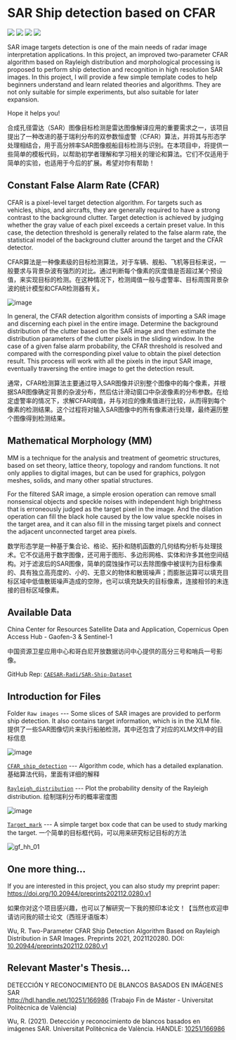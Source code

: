 # SAR Ship detection based on CFAR

![](https://img.shields.io/github/stars/Rc-W024/SAR_Ship_detection_CFAR.svg)
![](https://img.shields.io/github/forks/Rc-W024/SAR_Ship_detection_CFAR.svg)
![](https://img.shields.io/github/issues/Rc-W024/SAR_Ship_detection_CFAR.svg)
![](https://img.shields.io/static/v1?label=%F0%9F%8C%9F&message=If%20Useful&style=flat&color=BC4E99)

SAR image targets detection is one of the main needs of radar image interpretation applications. In this project, an improved two-parameter CFAR algorithm based on Rayleigh distribution and morphological processing is proposed to perform ship detection and recognition in high resolution SAR images. In this project, I will provide a few simple template codes to help beginners understand and learn related theories and algorithms. They are not only suitable for simple experiments, but also suitable for later expansion. 

Hope it helps you!

合成孔径雷达（SAR）图像目标检测是雷达图像解译应用的重要需求之一，该项目提出了一种改进的基于瑞利分布的双参数恒虚警（CFAR）算法，并将其与形态学处理相结合，用于高分辨率SAR图像舰船目标检测与识别。在本项目中，将提供一些简单的模板代码，以帮助初学者理解和学习相关的理论和算法。它们不仅适用于简单的实验，也适用于今后的扩展。希望对你有帮助！

## Constant False Alarm Rate (CFAR)
CFAR is a pixel-level target detection algorithm. For targets such as vehicles, ships, and aircrafts, they are generally required to have a strong contrast to the background clutter. Target detection is achieved by judging whether the gray value of each pixel exceeds a certain preset value. In this case, the detection threshold is generally related to the false alarm rate, the statistical model of the background clutter around the target and the CFAR detector.

CFAR算法是一种像素级的目标检测算法，对于车辆、舰船、飞机等目标来说，一般要求与背景杂波有强烈的对比。通过判断每个像素的灰度值是否超过某个预设值，来实现目标的检测。在这种情况下，检测阈值一般与虚警率、目标周围背景杂波的统计模型和CFAR检测器有关。

![image](https://user-images.githubusercontent.com/97808991/149919888-7098ff76-ead1-4d0f-9dfd-b47c1d5d6aec.png)

In general, the CFAR detection algorithm consists of importing a SAR image and discerning each pixel in the entire image. Determine the background distribution of the clutter based on the SAR image and then estimate the distribution parameters of the clutter pixels in the sliding window. In the case of a given false alarm probability, the CFAR threshold is resolved and compared with the corresponding pixel value to obtain the pixel detection result. This process will work with all the pixels in the input SAR image, eventually traversing the entire image to get the detection result.

通常，CFAR检测算法主要通过导入SAR图像并识别整个图像中的每个像素，并根据SAR图像确定背景的杂波分布，然后估计滑动窗口中杂波像素的分布参数。在给定虚警率的情况下，求解CFAR阈值，并与对应的像素值进行比较，从而得到每个像素的检测结果。这个过程将对输入SAR图像中的所有像素进行处理，最终遍历整个图像得到检测结果。

## Mathematical Morphology (MM)
MM is a technique for the analysis and treatment of geometric structures, based on set theory, lattice theory, topology and random functions. It not only applies to digital images, but can be used for graphics, polygon meshes, solids, and many other spatial structures.

For the filtered SAR image, a simple erosion operation can remove small nonsensical objects and speckle noises with independent high brightness that is erroneously judged as the target pixel in the image. And the dilation operation can fill the black hole caused by the low value speckle noises in the target area, and it can also fill in the missing target pixels and connect the adjacent unconnected target area pixels.

数学形态学是一种基于集合论、格论、拓扑和随机函数的几何结构分析与处理技术。它不仅适用于数字图像，还可用于图形、多边形网格、实体和许多其他空间结构。对于滤波后的SAR图像，简单的腐蚀操作可以去除图像中被误判为目标像素的、具有独立高亮度的、小的、无意义的物体和散斑噪声；而膨胀运算可以填充目标区域中低值散斑噪声造成的空隙，也可以填充缺失的目标像素，连接相邻的未连接的目标区域像素。

## Available Data
China Center for Resources Satellite Data and Application, Copernicus Open Access Hub - Gaofen-3 & Sentinel-1

中国资源卫星应用中心和哥白尼开放数据访问中心提供的高分三号和哨兵一号影像。

GitHub Rep: [`CAESAR-Radi/SAR-Ship-Dataset`](https://github.com/CAESAR-Radi/SAR-Ship-Dataset)

## Introduction for Files
Folder `Raw images` --- Some slices of SAR images are provided to perform ship detection. It also contains target information, which is in the XLM file. 提供了一些SAR图像切片来执行船舶检测，其中还包含了对应的XLM文件中的目标信息

![image](https://user-images.githubusercontent.com/97808991/149931264-456b8d39-c7f2-423b-ba48-a471109e8844.png)

[`CFAR_ship_detection`](https://github.com/Rc-W024/SAR_Ship_detection_CFAR/blob/main/CAFR_ship_detection.m) --- Algorithm code, which has a detailed explanation. 基础算法代码，里面有详细的解释

[`Rayleigh_distribution`](https://github.com/Rc-W024/SAR_Ship_detection_CFAR/blob/main/Rayleigh_distribution.m) --- Plot the probability density of the Rayleigh distribution. 绘制瑞利分布的概率密度图

![image](https://user-images.githubusercontent.com/97808991/149931239-b8c9b1b2-2e62-40c5-acec-c2fac02278e4.png)

[`Target_mark`](https://github.com/Rc-W024/SAR_Ship_detection_CFAR/blob/main/Target_mark.m) --- A simple target box code that can be used to study marking the target. 一个简单的目标框代码，可以用来研究标记目标的方法

![gf_hh_01](https://user-images.githubusercontent.com/97808991/149931364-a7f6d9e7-230b-4d32-b9d8-912184051510.png)

## One more thing...
If you are interested in this project, you can also study my preprint paper: https://doi.org/10.20944/preprints202112.0280.v1

如果你对这个项目感兴趣，也可以了解研究一下我的预印本论文！【当然也欢迎申请访问我的硕士论文（西班牙语版本）

Wu, R. Two-Parameter CFAR Ship Detection Algorithm Based on Rayleigh Distribution in SAR Images. Preprints 2021, 2021120280. DOI: [10.20944/preprints202112.0280.v1](https://doi.org/10.20944/preprints202112.0280.v1)

## Relevant Master's Thesis...
DETECCIÓN Y RECONOCIMIENTO DE BLANCOS BASADOS EN IMÁGENES SAR<br>http://hdl.handle.net/10251/166986 (Trabajo Fin de Máster - Universitat Politècnica de València)

Wu, R. (2021). Detección y reconocimiento de blancos basados en imágenes SAR. Universitat Politècnica de València. HANDLE: [10251/166986](http://hdl.handle.net/10251/166986)

